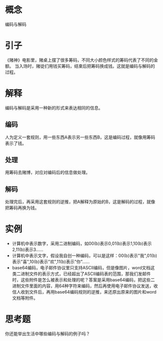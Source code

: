 # 概念

编码与解码

# 引子

《赌神》电影里，赌桌上摆了很多筹码，不同大小颜色样式的筹码代表了不同的金额。
当入场时，赌徒们用钱买筹码，结束后把筹码换成钱。这就是编码与解码的过程。

# 解释

编码与解码是采用一种新的形式来表达相同的信息。

## 编码

人为定义一套规则，用一些东西A表示另一些东西B，这是编码过程，就像用筹码表示了钱。

## 处理

用筹码去赌博，对应对编码后的信息做处理。

## 解码

处理完后，再采用这套规则的逆推，把A解释为原始的B，这是解码的过程，就像把筹码再换为钱。

# 实例

- 计算机中表示数字，采用二进制编码，如00(b)表示0,01(b)表示1,10(b)表示2,11(b)表示3......
- 计算机中表示文字，假设我自创一种编码，可以是这样：00(b)表示"我",01(b)表示"喜",10(b)表示"欢",11(b)表示"你"......
- base64编码，电子邮件协议里只支持ASCII编码，但是像图片，word文档这类二进制文件的表示方式，已经超出了ASCII编码表的范围，那我们发邮件时，这些附件是怎么被表示和处理的呢？答案是采用base64编码，把这些二进制文件里面的内容，用64种字符来编码，然后再使用电子邮件协议发送，收信人收到文件后，再用base64编码规则的逆推，来还原出原来的图片和word文档等附件。

# 思考题

你还能举出生活中哪些编码与解码的例子吗？
